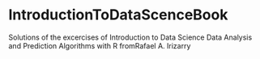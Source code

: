 # IntroductionToDataScenceBook
Solutions of the excercises  of Introduction to Data Science Data Analysis and Prediction Algorithms with R fromRafael A. Irizarry
